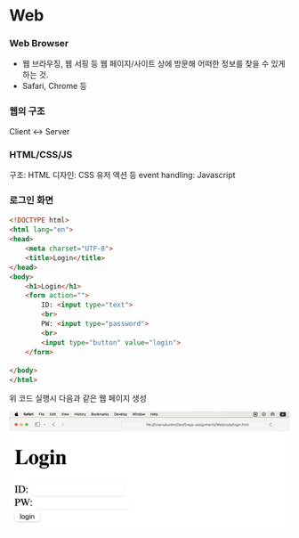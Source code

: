 # Web

### Web Browser
- 웹 브라우징, 웹 서핑 등 웹 페이지/사이트 상에 방문해 어떠한 정보를 찾을 수 있게 하는 것.
- Safari, Chrome 등

### 웹의 구조
Client <-> Server

### HTML/CSS/JS
구조: HTML
디자인: CSS
유저 액션 등 event handling: Javascript

### 로그인 화면
```html
<!DOCTYPE html>
<html lang="en">
<head>
	<meta charset="UTF-8">
	<title>Login</title>
</head>
<body>
	<h1>Login</h1>
	<form action="">
		ID: <input type="text">
		<br>
		PW: <input type="password">
		<br>
		<input type="button" value="login">
	</form>
	
</body>
</html>
```

위 코드 실행시 다음과 같은 웹 페이지 생성

![login-html](../images/login-html-1.png)